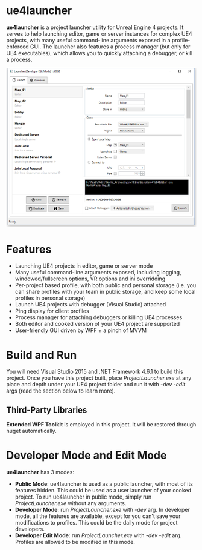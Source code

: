 # ue4launcher
**ue4launcher** is a project launcher utility for Unreal Engine 4 projects. It serves to help launching editor, game or server instances for complex UE4 projects, with many useful command-line arguments exposed in a profile-enforced GUI. The launcher also features a process manager (but only for UE4 executables), which allows you to quickly attaching a debugger, or kill a process.

![ue4launcher Screenshot](/images/screenshot/ue4launcher.png?raw=true)

# Features
- Launching UE4 projects in editor, game or server mode
- Many useful command-line arguments exposed, including logging, windowed/fullscreen options, VR options and ini overridding
- Per-project based profile, with both public and personal storage (i.e. you can share profiles with your team in public storage, and keep some local profiles in personal storage)
- Launch UE4 projects with debugger (Visual Studio) attached
- Ping display for client profiles
- Process manager for attaching debuggers or killing UE4 processes
- Both editor and cooked version of your UE4 project are supported
- User-friendly GUI driven by WPF + a pinch of MVVM

# Build and Run
You will need Visual Studio 2015 and .NET Framework 4.6.1 to build this project.
Once you have this project built, place *ProjectLauncher.exe* at any place and depth under your UE4 project folder and run it with *-dev -edit* args (read the section below to learn more).

## Third-Party Libraries
**Extended WPF Toolkit** is employed in this project. It will be restored through nuget automatically.

# Developer Mode and Edit Mode
**ue4launcher** has 3 modes:
- **Public Mode**: ue4launcher is used as a public launcher, with most of its features hidden. This could be used as a user launcher of your cooked project. To run ue4launcher in public mode, simply run *ProjectLauncher.exe* without any arguments.
- **Developer Mode**: run *ProjectLauncher.exe* with *-dev* arg. In developer mode, all the features are available, except for you can't save your modifications to profiles. This could be the daily mode for project developers.
- **Developer Edit Mode**: run *ProjectLauncher.exe* with *-dev -edit* arg. Profiles are allowed to be modified in this mode.
